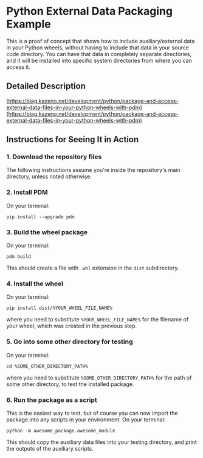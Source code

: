 # Python External Data Packaging Example

This is a proof of concept that shows how to include auxiliary/external data in your Python wheels, without having to include that data in your source code directory.
You can have that data in completely separate directories, and it will be installed into specific system directories from where you can access it.

## Detailed Description
[https://blag.kazeno.net/development/python/package-and-access-external-data-files-in-your-python-wheels-with-pdm](https://blag.kazeno.net/development/python/package-and-access-external-data-files-in-your-python-wheels-with-pdm)


## Instructions for Seeing It in Action

### 1. Download the repository files
The following instructions assume you're inside the repository's main directory, unless noted otherwise.


### 2. Install PDM
On your terminal:

`pip install --upgrade pdm`


### 3. Build the wheel package
On your terminal:

`pdm build`

This should create a file with `.whl` extension in the `dist` subdirectory.


### 4. Install the wheel
On your terminal:

`pip install dist/%YOUR_WHEEL_FILE_NAME%`

where you need to substitute `%YOUR_WHEEL_FILE_NAME%` for the filename of your wheel, which was created in the previous step.


### 5. Go into some other directory for testing
On your terminal:

`cd %SOME_OTHER_DIRECTORY_PATH%`

where you need to substitute `%SOME_OTHER_DIRECTORY_PATH%` for the path of some other directory, to test the installed package.


### 6. Run the package as a script
This is the easiest way to test, but of course you can now import the package into any scripts in your environment.
On your terminal:

`python -m awesome_package.awesome_module`

This should copy the auxiliary data files into your testing directory, and print the outputs of the auxiliary scripts.

